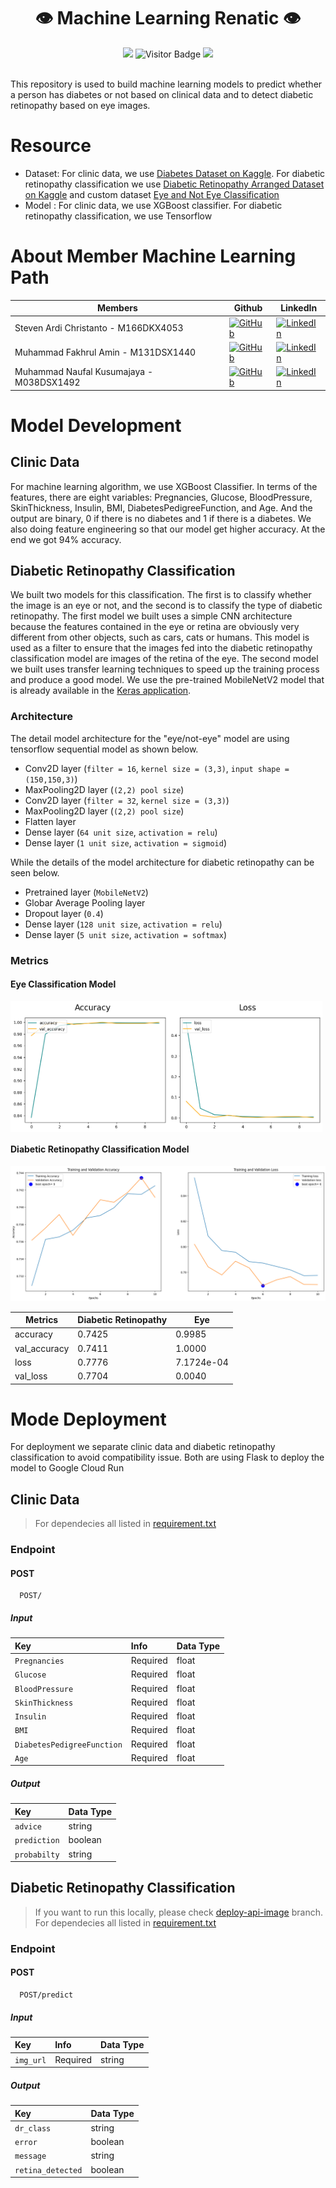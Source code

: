 
<div align="center">
  
  # 👁️ Machine Learning Renatic 👁️ 
  
  <img src="https://img.shields.io/github/repo-size/Renatic-C23-PR504/machine-learning?style=for-the-badge">
  <img alt="Visitor Badge" src="https://visitor-badge.feriirawann.repl.co?username=Renatic-C23-PR504&repo=machine-learning&label=VISITOR&style=for-the-badge&color=blue&contentType=svg">
  <img src="https://img.shields.io/github/contributors/Renatic-C23-PR504/machine-learning?style=for-the-badge&color=blue"></br></br>
</div>
  
This repository is used to build machine learning models to predict whether a person has diabetes or not based on clinical data and to detect diabetic retinopathy based on eye images.

# Resource
* Dataset: For clinic data, we use [Diabetes Dataset on Kaggle](https://www.kaggle.com/datasets/mathchi/diabetes-data-set). For diabetic retinopathy classification we use [Diabetic Retinopathy Arranged Dataset on Kaggle](https://www.kaggle.com/datasets/amanneo/diabetic-retinopathy-resized-arranged) and custom dataset [Eye and Not Eye Classification](https://github.com/Renatic-C23-PR504/machine-learning/tree/main/image_data/eyes_classification/dataset)
* Model : For clinic data, we use XGBoost classifier. For diabetic retinopathy classification, we use Tensorflow

# About Member Machine Learning Path
| Members                        | Github                                                                                                                                            | LinkedIn                                                                                                                                                                         |
| ------------------------------ | ------------------------------------------------------------------------------------------------------------------------------------------------- | -------------------------------------------------------------------------------------------------------------------------------------------------------------------------------- |
| Steven Ardi Christanto - M166DKX4053    | [![GitHub](https://img.shields.io/badge/github-%23121011.svg?style=for-the-badge&logo=github&logoColor=white)](https://github.com/BlackBone09)  | [![LinkedIn](https://img.shields.io/badge/linkedin-%230077B5.svg?style=for-the-badge&logo=linkedin&logoColor=white)](https://www.linkedin.com/in/steven-ardi-398539272/)      |
| Muhammad Fakhrul Amin - M131DSX1440    | [![GitHub](https://img.shields.io/badge/github-%23121011.svg?style=for-the-badge&logo=github&logoColor=white)](https://github.com/mfakhrulam)  | [![LinkedIn](https://img.shields.io/badge/linkedin-%230077B5.svg?style=for-the-badge&logo=linkedin&logoColor=white)](https://www.linkedin.com/in/mfakhrulam/)       |
| Muhammad Naufal Kusumajaya - M038DSX1492 | [![GitHub](https://img.shields.io/badge/github-%23121011.svg?style=for-the-badge&logo=github&logoColor=white)](https://github.com/naufaljaya) | [![LinkedIn](https://img.shields.io/badge/linkedin-%230077B5.svg?style=for-the-badge&logo=linkedin&logoColor=white)](https://www.linkedin.com/in/naufal-kusumajaya-b27959155/)              |

# Model Development
## Clinic Data
For machine learning algorithm, we use XGBoost Classifier. In terms of the features, there are eight variables: Pregnancies, Glucose, BloodPressure, SkinThickness, Insulin, BMI, DiabetesPedigreeFunction, and Age. And the output are binary, 0 if there is no diabetes and 1 if there is a diabetes. We also doing feature engineering so that our model get higher accuracy. At the end we got 94% accuracy.

## Diabetic Retinopathy Classification
We built two models for this classification. The first is to classify whether the image is an eye or not, and the second is to classify the type of diabetic retinopathy. The first model we built uses a simple CNN architecture because the features contained in the eye or retina are obviously very different from other objects, such as cars, cats or humans. This model is used as a filter to ensure that the images fed into the diabetic retinopathy classification model are images of the retina of the eye. The second model we built uses transfer learning techniques to speed up the training process and produce a good model. We use the pre-trained MobileNetV2 model that is already available in the [Keras application](https://keras.io/api/applications/mobilenet/#mobilenetv2-function).

### Architecture 
The detail model architecture for the "eye/not-eye" model are using tensorflow sequential model as shown below.
  * Conv2D layer (`filter = 16`, `kernel size = (3,3)`, `input shape = (150,150,3)`)
  * MaxPooling2D layer (`(2,2) pool size`)
  * Conv2D layer (`filter = 32`, `kernel size = (3,3)`)
  * MaxPooling2D layer (`(2,2) pool size`)
  * Flatten layer
  * Dense layer (`64 unit size`, `activation = relu`)
  * Dense layer (`1 unit size`, `activation = sigmoid`)


While the details of the model architecture for diabetic retinopathy can be seen below.
  * Pretrained layer (`MobileNetV2`)
  * Globar Average Pooling layer 
  * Dropout layer (`0.4`)
  * Dense layer (`128 unit size`, `activation = relu`)
  * Dense layer (`5 unit size`, `activation = softmax`)

### Metrics 
#### Eye Classification Model
<div style="display:flex"> 
  <img width="50%" src="https://raw.githubusercontent.com/Renatic-C23-PR504/machine-learning/main/assets/output_accuracy_eye_classification.png">

  <img width="49%" src="https://raw.githubusercontent.com/Renatic-C23-PR504/machine-learning/main/assets/output_loss_eye_classification.png">
</div>

#### Diabetic Retinopathy Classification Model

![metrics.png](https://raw.githubusercontent.com/Renatic-C23-PR504/machine-learning/main/assets/metrics.png)

<!-- Tables -->
| Metrics      | Diabetic Retinopathy    | Eye |
| ------------ | ------ | -------------------- |
| accuracy     | 0.7425 | 0.9985 |
| val_accuracy | 0.7411 | 1.0000 |
| loss         | 0.7776 | 7.1724e-04 |
| val_loss     | 0.7704 | 0.0040 |

# Mode Deployment
For deployment we separate clinic data and diabetic retinopathy classification to avoid compatibility issue. Both are using Flask to deploy the model to Google Cloud Run
## Clinic Data
> For dependecies all listed in [requirement.txt](https://github.com/Renatic-C23-PR504/machine-learning/blob/main/clinic-data/deployment/requirement.txt)
### Endpoint
#### POST
```
  POST/
```
##### Input
| Key          | Info     | Data Type |
| :----------- | :------- | :------- | 
| `Pregnancies`    | Required | float |
| `Glucose`   | Required | float |
| `BloodPressure`  | Required | float |
| `SkinThickness`    | Required | float |
| `Insulin`   | Required | float |
| `BMI`  | Required | float |
| `DiabetesPedigreeFunction`    | Required | float |
| `Age`   | Required | float |

##### Output
| Key          | Data Type |
| :----------- | :------- | 
| `advice`    | string |
| `prediction`    | boolean |
| `probabilty`    | string |

## Diabetic Retinopathy Classification 
> If you want to run this locally, please check [deploy-api-image](https://github.com/Renatic-C23-PR504/machine-learning/tree/deploy-image-api) branch.  
For dependecies all listed in [requirement.txt](https://github.com/Renatic-C23-PR504/machine-learning/blob/main/image_data/requirement.txt) 
### Endpoint
#### POST
```
  POST/predict
```
##### Input
| Key          | Info     | Data Type |
| :----------- | :------- | :------- | 
| `img_url`    | Required | string |

##### Output
| Key          | Data Type |
| :----------- | :------- | 
| `dr_class`    | string |
| `error`    | boolean |
| `message`    | string |
| `retina_detected`    | boolean |

